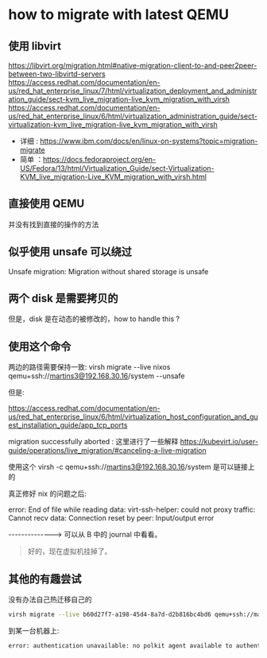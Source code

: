 # how to migrate with latest QEMU

## 使用 libvirt
https://libvirt.org/migration.html#native-migration-client-to-and-peer2peer-between-two-libvirtd-servers
https://access.redhat.com/documentation/en-us/red_hat_enterprise_linux/7/html/virtualization_deployment_and_administration_guide/sect-kvm_live_migration-live_kvm_migration_with_virsh
https://access.redhat.com/documentation/en-us/red_hat_enterprise_linux/6/html/virtualization_administration_guide/sect-virtualization-kvm_live_migration-live_kvm_migration_with_virsh

- 详细 : https://www.ibm.com/docs/en/linux-on-systems?topic=migration-migrate
- 简单 ：https://docs.fedoraproject.org/en-US/Fedora/13/html/Virtualization_Guide/sect-Virtualization-KVM_live_migration-Live_KVM_migration_with_virsh.html

## 直接使用 QEMU
并没有找到直接的操作的方法

## 似乎使用 unsafe 可以绕过
Unsafe migration: Migration without shared storage is unsafe

## 两个 disk 是需要拷贝的
但是，disk 是在动态的被修改的，how to handle this ?

## 使用这个命令

两边的路径需要保持一致:
virsh migrate --live nixos qemu+ssh://martins3@192.168.30.16/system --unsafe

但是:

https://access.redhat.com/documentation/en-us/red_hat_enterprise_linux/6/html/virtualization_host_configuration_and_guest_installation_guide/app_tcp_ports

<!-- 看上去的确是这种修复的方法，但是遇到你新的问题。 -->

migration successfully aborted : 这里进行了一些解释 https://kubevirt.io/user-guide/operations/live_migration/#canceling-a-live-migration


使用这个
virsh -c qemu+ssh://martins3@192.168.30.16/system 是可以链接上的

真正修好 nix 的问题之后:

error: End of file while reading data: virt-ssh-helper: could not proxy traffic: Cannot recv data: Connection reset by peer: Input/output error

--------------> 可以从 B 中的 journal 中看看。

> 好的，现在虚拟机挂掉了。

## 其他的有趣尝试

没有办法自己热迁移自己的
```sh
virsh migrate --live b60d27f7-a198-45d4-8a7d-d2b816bc4bd6 qemu+ssh://martins3@127.0.0.1/system
```

到某一台机器上:
```txt
error: authentication unavailable: no polkit agent available to authenticate action 'org.libvirt.unix.manage'
```
